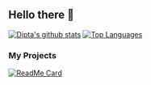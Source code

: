 ## Hello there 👋

<!--
**TheObligedDipta/TheObligedDipta** is a ✨ _special_ ✨ repository because its `README.md` (this file) appears on your GitHub profile.

Here are some ideas to get you started:
- 🌱 I’m currently learning ...
- 👯 I’m looking to collaborate on ...
- 🤔 I’m looking for help with ...
- 💬 Ask me about ...
- 📫 How to reach me: ...
- 😄 Pronouns: ...
- ⚡ Fun fact: ...
- 🔭 Discord Bot with Python
-->
[![Dipta's github stats](https://github-readme-stats.vercel.app/api?username=TheObligedDipta&show_icons=true&theme=tokyonight&count_private=true&show_owner&show_icons&line_height=20)](https://github.com/TheObligedDipta)
[![Top Languages](https://github-readme-stats.vercel.app/api/top-langs/?username=TheObligedDipta&langs_count=5&theme=tokyonight&layout=compact&card_width=310)](https://github.com/TheObligedDipta)
### My Projects
[![ReadMe Card](https://github-readme-stats.vercel.app/api/pin/?username=TheObligedDipta&repo=Project_Moment&theme=tokyonight)](https://github.com/TheObligedDipta/Project_Moment)

